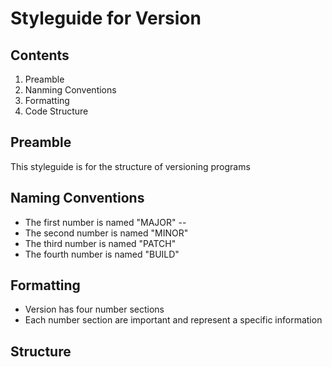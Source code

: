 # Styleguide for Version

## Contents

1. Preamble
2. Nanming Conventions
3. Formatting
4. Code Structure

## Preamble
This styleguide is for the structure of versioning programs

## Naming Conventions
- The first number is named "MAJOR"
-- 
- The second number is named "MINOR"
- The third number is named "PATCH"
- The fourth number is named "BUILD"

## Formatting
- Version has four number sections
- Each number section are important and represent a specific information

## Structure
